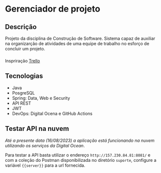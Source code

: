 # Gerenciador de projeto
## Descrição
Projeto da disciplina de Construção de Software.
Sistema capaz de auxiliar na organizarção de atividades de uma equipe de trabalho no esforço de concluir um projeto.
###
Inspriração [Trello](trello.com)

## Tecnologias
- Java
- PosgreSQL
- Spring: Data, Web e Security
- API REST
- JWT
- DevOps: Digital Ocena e GitHub Actions

## Testar API na nuvem
*Até a presente data (16/08/2023) a aplicação está funcionando na nuvem utilizando os serviços da Digital Ocean*.

Para testar a API basta utilizar o endereço `http://157.230.84.81:8081/` e com a coleção do Postman disponibilizada no diretório `suporte`, configure a variável `{{server}}` para a url fornecida.
